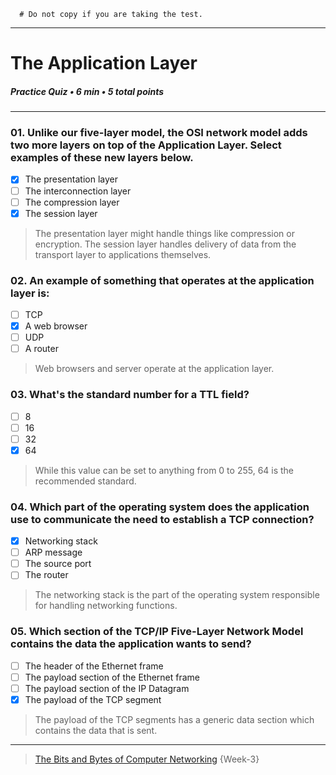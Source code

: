 ```
  # Do not copy if you are taking the test.
```
--- 

# The Application Layer   
##### Practice Quiz • 6 min • 5 total points 
----- 


### 01.  Unlike our five-layer model, the OSI network model adds two more layers on top of the Application Layer. Select examples of these new layers below.   
    
- [x]  The presentation layer    
- [ ]  The interconnection layer    
- [ ]  The compression layer    
- [x]  The session layer  

> The presentation layer might handle things like compression or encryption.
> The session layer handles delivery of data from the transport layer to applications themselves.


### 02.  An example of something that operates at the application layer is: 
    
- [ ]  TCP    
- [x]  A web browser     
- [ ]  UDP    
- [ ]  A router  

> Web browsers and server operate at the application layer.


### 03.  What's the standard number for a TTL field?
    
- [ ]  8    
- [ ]  16    
- [ ]  32    
- [x]  64   

> While this value can be set to anything from 0 to 255, 64 is the recommended standard.


### 04.  Which part of the operating system does the application use to communicate the need to establish a TCP connection?
    
- [x]  Networking stack    
- [ ]  ARP message    
- [ ]  The source port    
- [ ]  The router  

> The networking stack is the part of the operating system responsible for handling networking functions.


### 05.  Which section of the TCP/IP Five-Layer Network Model contains the data the application wants to send?
    
- [ ]  The header of the Ethernet frame    
- [ ]  The payload section of the Ethernet frame    
- [ ]  The payload section of the IP Datagram    
- [x]  The payload of the TCP segment   

> The payload of the TCP segments has a generic data section which contains the data that is sent.


--- 
> [The Bits and Bytes of Computer Networking](https://www.coursera.org/learn/computer-networking/) {Week-3} 
